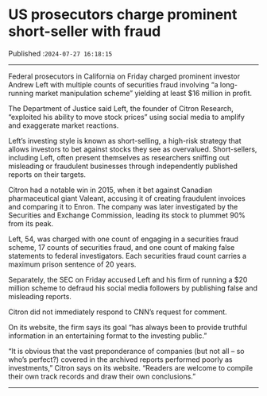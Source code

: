 # US prosecutors charge prominent short-seller with fraud

Published :`2024-07-27 16:18:15`

---

Federal prosecutors in California on Friday charged prominent investor Andrew Left with multiple counts of securities fraud involving “a long-running market manipulation scheme” yielding at least $16 million in profit.

The Department of Justice said Left, the founder of Citron Research, “exploited his ability to move stock prices” using social media to amplify and exaggerate market reactions.

Left’s investing style is known as short-selling, a high-risk strategy that allows investors to bet against stocks they see as overvalued. Short-sellers, including Left, often present themselves as researchers sniffing out misleading or fraudulent businesses through independently published reports on their targets.

Citron had a notable win in 2015, when it bet against Canadian pharmaceutical giant Valeant, accusing it of creating fraudulent invoices and comparing it to Enron. The company was later investigated by the Securities and Exchange Commission, leading its stock to plummet 90% from its peak.

Left, 54, was charged with one count of engaging in a securities fraud scheme, 17 counts of securities fraud, and one count of making false statements to federal investigators. Each securities fraud count carries a maximum prison sentence of 20 years.

Separately, the SEC on Friday accused Left and his firm of running a $20 million scheme to defraud his social media followers by publishing false and misleading reports.

Citron did not immediately respond to CNN’s request for comment.

On its website, the firm says its goal “has always been to provide truthful information in an entertaining format to the investing public.”

“It is obvious that the vast preponderance of companies (but not all – so who’s perfect?) covered in the archived reports performed poorly as investments,” Citron says on its website. “Readers are welcome to compile their own track records and draw their own conclusions.”

---

